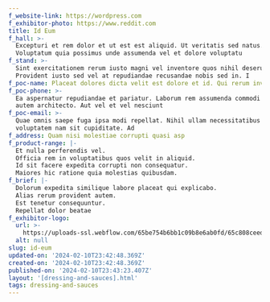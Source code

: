 ```yaml
---
f_website-link: https://wordpress.com
f_exhibitor-photo: https://www.reddit.com
title: Id Eum
f_hall: >-
  Excepturi et rem dolor et ut est est aliquid. Ut veritatis sed natus.
  Voluptatum quia possimus unde assumenda vel et dolore voluptatu
f_stand: >-
  Sint exercitationem rerum iusto magni vel inventore quos nihil deserunt.
  Provident iusto sed vel at repudiandae recusandae nobis sed in. I
f_poc-name: Placeat dolores dicta velit est dolore et id. Qui rerum inventore debitis m
f_poc-phone: >-
  Ea aspernatur repudiandae et pariatur. Laborum rem assumenda commodi id. Dolor
  autem architecto. Aut vel et vel nesciunt 
f_poc-email: >-
  Quae omnis saepe fuga ipsa modi repellat. Nihil ullam necessitatibus
  voluptatem nam sit cupiditate. Ad
f_address: Quam nisi molestiae corrupti quasi asp
f_product-range: |-
  Et nulla perferendis vel.
  Officia rem in voluptatibus quos velit in aliquid.
  Id sit facere expedita corrupti non consequatur.
  Maiores hic ratione quia molestias quibusdam.
f_brief: |-
  Dolorum expedita similique labore placeat qui explicabo.
  Alias rerum provident autem.
  Est tenetur consequuntur.
  Repellat dolor beatae 
f_exhibitor-logo:
  url: >-
    https://uploads-ssl.webflow.com/65be754b6bb1c09b8e6ab0fd/65c808ceeddb095bee312c89_image8.jpeg
  alt: null
slug: id-eum
updated-on: '2024-02-10T23:42:48.369Z'
created-on: '2024-02-10T23:42:48.369Z'
published-on: '2024-02-10T23:43:23.407Z'
layout: '[dressing-and-sauces].html'
tags: dressing-and-sauces
---
```



